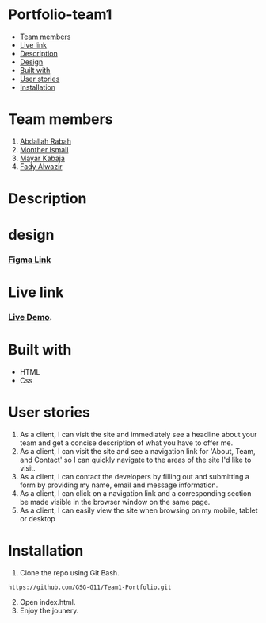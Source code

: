 # Portfolio-team1

- [Team members](#team)
- [Live link](#live)
- [Description](#desc)
- [Design](#design)
- [Built with](#built)
- [User stories](#stories)
- [Installation](#install)

# **Team members** <span id='team'></span>

1. [Abdallah Rabah](https://github.com/AbdallahGot)
2. [Monther Ismail](https://github.com/MontherIsmail)
3. [Mayar Kabaja](https://github.com/mayar-kabaja)
4. [Fady Alwazir](https://github.com/Fady-Alwazir)

# **Description** <span id='desc'></span>

# **design** <span id='design'></span>

### [Figma Link](https://www.figma.com/file/PT0pqJOp7eTmUvUIJLlDat/Team-1?node-id=0%3A1)

# **Live link** <span id='live'></span>

### [Live Demo](https://gsg-g11.github.io/Team1-Portfolio/).

# **Built with** <span id='built'></span>

- HTML
- Css

# **User stories** <span id='stories'></span>

1. As a client, I can visit the site and immediately see a headline about your team and get a concise description of what you have to offer me.
2. As a client, I can visit the site and see a navigation link for 'About, Team, and Contact' so I can quickly navigate to the areas of the site I'd like to visit.
3. As a client, I can contact the developers by filling out and submitting a form by providing my name, email and message information.
4. As a client, I can click on a navigation link and a corresponding section be made visible in the browser window on the same page.
5. As a client, I can easily view the site when browsing on my mobile, tablet or desktop

# **Installation** <span id='install'></span>

1. Clone the repo using Git Bash.

```
https://github.com/GSG-G11/Team1-Portfolio.git
```

2. Open index.html.
3. Enjoy the jounery.
